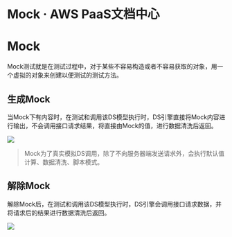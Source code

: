 # Mock · AWS PaaS文档中心

# Mock

Mock测试就是在测试过程中，对于某些不容易构造或者不容易获取的对象，用一个虚拟的对象来创建以便测试的测试方法。

## 生成Mock

当Mock下有内容时，在测试和调用该DS模型执行时，DS引擎直接将Mock内容进行输出，不会调用接口请求结果，将直接由Mock的值，进行数据清洗后返回。

[![](http-mock1.png)](<http-mock1.png>)

> Mock为了真实模拟DS调用，除了不向服务器端发送请求外，会执行默认值计算、数据清洗、脚本模式。

## 解除Mock

解除Mock后，在测试和调用该DS模型执行时，DS引擎会调用接口请求数据，并将请求后的结果进行数据清洗后返回。

[![](http-mock2.png)](<http-mock2.png>)